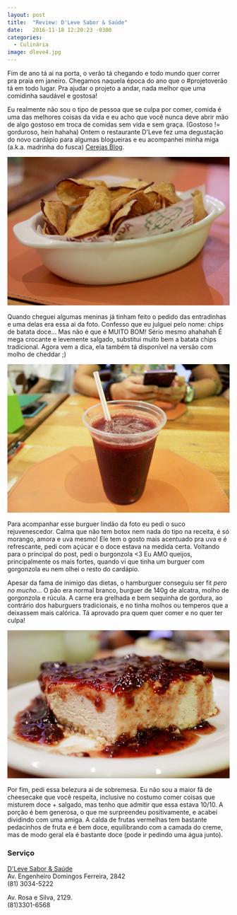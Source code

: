 ```yaml
---
layout: post
title:  "Review: D'Leve Sabor & Saúde"
date:   2016-11-18 12:20:23 -0300
categories:
  - Culinária
image: dleve4.jpg
---
```


Fim de ano tá ai na porta, o verão tá chegando e todo mundo quer correr pra praia em janeiro. Chegamos naquela época do ano que o #projetoverão tá em todo lugar. Pra ajudar o projeto a andar, nada melhor que uma comidinha saudável e gostosa!

Eu realmente não sou o tipo de pessoa que se culpa por comer, comida é uma das melhores coisas da vida e eu acho que você nunca deve abrir mão de algo gostoso em troca de comidas sem vida e sem graça. (Gostoso != gorduroso, hein hahaha) Ontem o restaurante D'Leve fez uma degustação do novo cardápio para algumas blogueiras e eu acompanhei minha miga (a.k.a. madrinha do fusca) [Cerejas Blog](https://www.instagram.com/cerejasblog/).

![Chips de batata doce](assets/images/posts/dleve1.jpg)

Quando cheguei algumas meninas já tinham feito o pedido das entradinhas e uma delas era essa ai da foto. Confesso que eu julguei pelo nome: chips de batata doce... Mas não é que é MUITO BOM! Sério mesmo ahahahah É mega crocante e levemente salgado, substitui muito bem a batata chips tradicional. Agora vem a dica, ela também tá disponível na versão com molho de cheddar ;)

![Suco rejuvenescedor](assets/images/posts/dleve2.jpg)

Para acompanhar esse burguer lindão da foto eu pedi o suco rejuvenescedor. Calma que não tem botox nem nada do tipo na receita, é só morango, amora e uva mesmo! Ele tem o gosto mais acentuado pra uva e é refrescante, pedi com açúcar e o doce estava na medida certa. Voltando para o principal do post, pedi o burgonzola <3 Eu AMO queijos, principalmente os mais fortes, quando vi que tinha um burguer com gorgonzola eu nem olhei o resto do cardápio.

Apesar da fama de inimigo das dietas, o hamburguer conseguiu ser fit *pero no mucho*... O pão era normal branco, burguer de 140g de alcatra, molho de gorgonzola e rúcula. A carne era grelhada e bem sequinha de gordura, ao contrário dos haburguers tradicionais, e no tinha molhos ou temperos que a deixassem mais calórica. Tá aprovado pra quem quer comer e no quer ter culpa!

![cheesecake de frutas vermelhas](assets/images/posts/dleve3.jpg)

Por fim, pedi essa belezura ai de sobremesa. Eu não sou a maior fã de cheesecake que você respeita, inclusive no costumo comer coisas que misturem doce + salgado, mas tenho que admitir que essa estava 10/10. A porção é bem generosa, o que me surpreendeu positivamente, e acabei dividindo com uma amiga. A calda de frutas vermelhas tem bastante pedacinhos de fruta e é bem doce, equilibrando com a camada do creme, mas de modo geral ela é bastante doce (pode ir pedindo uma água junto).

### Serviço

[D'Leve Sabor & Saúde](https://www.facebook.com/dlevesabor/)  
Av. Engenheiro Domingos Ferreira, 2842   
(81) 3034-5222  

Av. Rosa e Silva, 2129.  
(81)3301-6568
